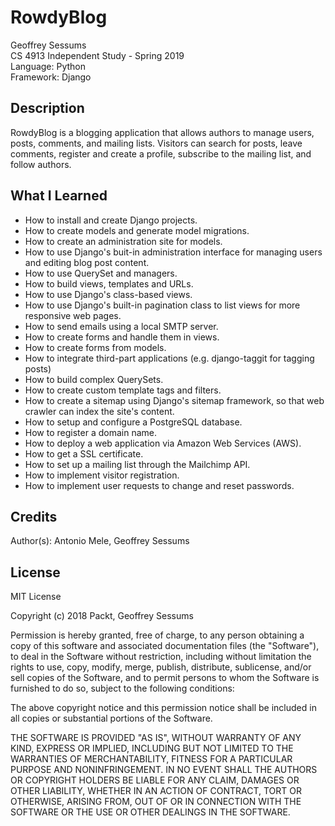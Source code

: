 # RowdyBlog

Geoffrey Sessums  
CS 4913 Independent Study - Spring 2019  
Language: Python  
Framework: Django  

## Description

RowdyBlog is a blogging application that allows authors to manage users, posts, comments, and mailing lists. Visitors can search for posts, leave comments, register and create a profile, subscribe to the mailing list, and follow authors. 

## What I Learned

* How to install and create Django projects.
* How to create models and generate model migrations.
* How to create an administration site for models.
* How to use Django's buit-in administration interface for managing users and editing blog post content.
* How to use QuerySet and managers.
* How to build views, templates and URLs.
* How to use Django's class-based views.
* How to use Django's built-in pagination class to list views for more responsive web pages.
* How to send emails using a local SMTP server.
* How to create forms and handle them in views.
* How to create forms from models.
* How to integrate third-part applications (e.g. django-taggit for tagging posts)
* How to build complex QuerySets.
* How to create custom template tags and filters.
* How to create a sitemap using Django's sitemap framework, so that web crawler can index the site's content.
* How to setup and configure a PostgreSQL database.
* How to register a domain name.
* How to deploy a web application via Amazon Web Services (AWS).
* How to get a SSL certificate.
* How to set up a mailing list through the Mailchimp API.
* How to implement visitor registration.
* How to implement user requests to change and reset passwords.

## Credits

Author(s): Antonio Mele, Geoffrey Sessums

## License

MIT License

Copyright (c) 2018 Packt, Geoffrey Sessums

Permission is hereby granted, free of charge, to any person obtaining a copy
of this software and associated documentation files (the "Software"), to deal
in the Software without restriction, including without limitation the rights
to use, copy, modify, merge, publish, distribute, sublicense, and/or sell
copies of the Software, and to permit persons to whom the Software is
furnished to do so, subject to the following conditions:

The above copyright notice and this permission notice shall be included in all
copies or substantial portions of the Software.

THE SOFTWARE IS PROVIDED "AS IS", WITHOUT WARRANTY OF ANY KIND, EXPRESS OR
IMPLIED, INCLUDING BUT NOT LIMITED TO THE WARRANTIES OF MERCHANTABILITY,
FITNESS FOR A PARTICULAR PURPOSE AND NONINFRINGEMENT. IN NO EVENT SHALL THE
AUTHORS OR COPYRIGHT HOLDERS BE LIABLE FOR ANY CLAIM, DAMAGES OR OTHER
LIABILITY, WHETHER IN AN ACTION OF CONTRACT, TORT OR OTHERWISE, ARISING FROM,
OUT OF OR IN CONNECTION WITH THE SOFTWARE OR THE USE OR OTHER DEALINGS IN THE
SOFTWARE.
